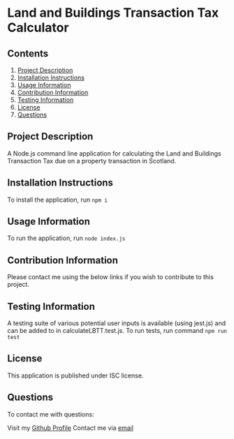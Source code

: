 # Land and Buildings Transaction Tax Calculator
      
## Contents

1. [Project Description](##project-description)
2. [Installation Instructions](##installation-instructions)
3. [Usage Information](##usage-information)
4. [Contribution Information](##contribution-information)
5. [Testing Information](##testing-information)
6. [License](##license)
7. [Questions](##questions])


## Project Description

A Node.js command line application for calculating the Land and Buildings Transaction Tax due on a property transaction in Scotland.

## Installation Instructions

To install the application, run ```npm i```

## Usage Information

To run the application, run ```node index.js```

## Contribution Information

Please contact me using the below links if you wish to contribute to this project.

## Testing Information

A testing suite of various potential user inputs is available (using jest.js) and can be added to in calculateLBTT.test.js. To run tests, run command ```npm run test```

## License

This application is published under ISC license.

## Questions

To contact me with questions: 

Visit my [Github Profile](https://github.com/ross-mc)
Contact me via [email](mailto:rossmci90@hotmail.co.uk)


